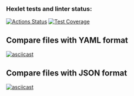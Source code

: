### Hexlet tests and linter status:
[![Actions Status](https://github.com/EJester21/frontend-bootcamp-project-46/workflows/hexlet-check/badge.svg)](https://github.com/EJester21/frontend-bootcamp-project-46/actions)
[![Test Coverage](https://api.codeclimate.com/v1/badges/72cf51e2738cb8440ffe/test_coverage)](https://codeclimate.com/github/EJester21/frontend-bootcamp-project-46/test_coverage)

## Compare files with YAML format
[![asciicast](https://asciinema.org/a/AW6BfCU0H4n03gp7A3EgOYHqZ.svg)](https://asciinema.org/a/AW6BfCU0H4n03gp7A3EgOYHqZ)

## Compare files with JSON format
[![asciicast](https://asciinema.org/a/m10tTPRdoe9H5w10DbWO123Mp.svg)](https://asciinema.org/a/m10tTPRdoe9H5w10DbWO123Mp)